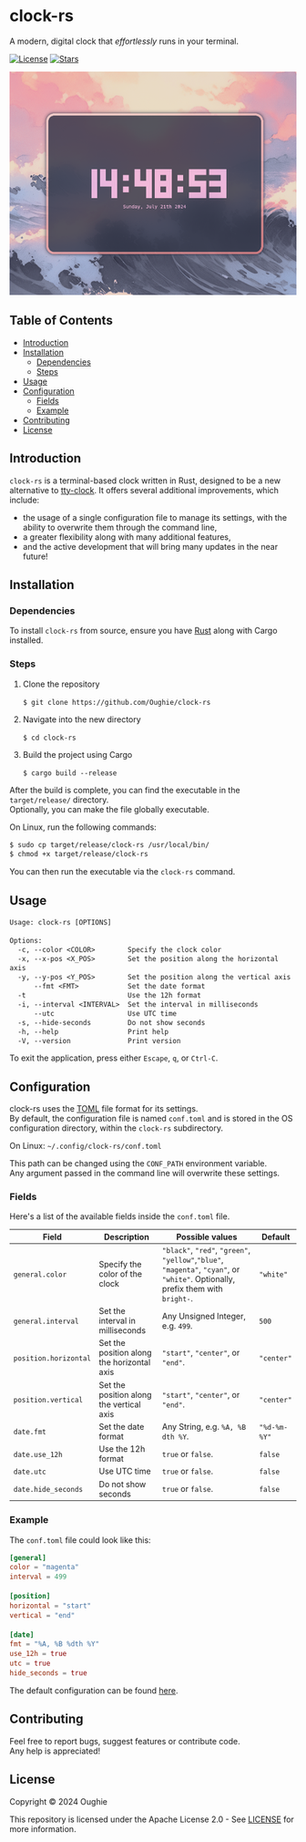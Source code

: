 # clock-rs

A modern, digital clock that _effortlessly_ runs in your terminal.

[![License](https://img.shields.io/github/license/Oughie/clock-rs)](LICENSE)
[![Stars](https://img.shields.io/github/stars/Oughie/clock-rs)](https://github.com/Oughie/clock-rs/stargazers)

![presentation](public/preview.png)

## Table of Contents

- [Introduction](#introduction)
- [Installation](#installation)
  - [Dependencies](#dependencies)
  - [Steps](#steps)
- [Usage](#usage)
- [Configuration](#configuration)
  - [Fields](#fields)
  - [Example](#example)
- [Contributing](#contributing)
- [License](#license)

## Introduction

`clock-rs` is a terminal-based clock written in Rust, designed to be a new alternative to [tty-clock](https://github.com/xorg62/tty-clock). It offers several additional improvements, which include:
- the usage of a single configuration file to manage its settings, with the ability to overwrite them through the command line,
- a greater flexibility along with many additional features,
- and the active development that will bring many updates in the near future!

## Installation

### Dependencies

To install `clock-rs` from source, ensure you have [Rust](https://www.rust-lang.org/) along with Cargo installed.

### Steps

1. Clone the repository

    `$ git clone https://github.com/Oughie/clock-rs`

2. Navigate into the new directory

    `$ cd clock-rs`

3. Build the project using Cargo

    `$ cargo build --release`

After the build is complete, you can find the executable in the `target/release/` directory.  
Optionally, you can make the file globally executable.

On Linux, run the following commands:  

```sh
$ sudo cp target/release/clock-rs /usr/local/bin/
$ chmod +x target/release/clock-rs
```

You can then run the executable via the `clock-rs` command.

## Usage

```
Usage: clock-rs [OPTIONS]

Options:
  -c, --color <COLOR>        Specify the clock color
  -x, --x-pos <X_POS>        Set the position along the horizontal axis
  -y, --y-pos <Y_POS>        Set the position along the vertical axis
      --fmt <FMT>            Set the date format
  -t                         Use the 12h format
  -i, --interval <INTERVAL>  Set the interval in milliseconds
      --utc                  Use UTC time
  -s, --hide-seconds         Do not show seconds
  -h, --help                 Print help
  -V, --version              Print version
```

To exit the application, press either `Escape`, `q`, or `Ctrl-C`.

## Configuration

clock-rs uses the [TOML](https://toml.io/en/) file format for its settings.  
By default, the configuration file is named `conf.toml` and is stored in the OS configuration directory, within the `clock-rs` subdirectory.

On Linux: `~/.config/clock-rs/conf.toml`

This path can be changed using the `CONF_PATH` environment variable.  
Any argument passed in the command line will overwrite these settings.

### Fields

Here's a list of the available fields inside the `conf.toml` file.

| Field                     | Description                                | Possible values                                                                                                                  | Default      |
| ------------------------- | -------------------------------------------| ---------------------------------------------------------------------------------------------------------------------------------| ------------ |
| `general.color`           | Specify the color of the clock             | `"black"`, `"red"`, `"green"`, `"yellow"`,`"blue"`, `"magenta"`, `"cyan"`, or `"white"`. Optionally, prefix them with `bright-`. | `"white"`    |
| `general.interval`        | Set the interval in milliseconds           | Any Unsigned Integer, e.g. `499`.                                                                                                | `500`        |
| `position.horizontal`     | Set the position along the horizontal axis | `"start"`, `"center"`, or `"end"`.                                                                                               | `"center"`   |
| `position.vertical`       | Set the position along the vertical axis   | `"start"`, `"center"`, or `"end"`.                                                                                               | `"center"`   |
| `date.fmt`                | Set the date format                        | Any String, e.g. `%A, %B dth %Y`.                                                                                                | `"%d-%m-%Y"` |
| `date.use_12h`            | Use the 12h format                         | `true` or `false`.                                                                                                               | `false`      |
| `date.utc`                | Use UTC time                               | `true` or `false`.                                                                                                               | `false`      |
| `date.hide_seconds`       | Do not show seconds                        | `true` or `false`.                                                                                                               | `false`      |

### Example

The `conf.toml` file could look like this:

```toml
[general]
color = "magenta"
interval = 499

[position]
horizontal = "start"
vertical = "end"

[date]
fmt = "%A, %B %dth %Y"
use_12h = true
utc = true
hide_seconds = true
```

The default configuration can be found [here](public/default.toml).

## Contributing

Feel free to report bugs, suggest features or contribute code.  
Any help is appreciated!

## License

Copyright © 2024 Oughie

This repository is licensed under the Apache License 2.0 - See [LICENSE](LICENSE) for more information.
